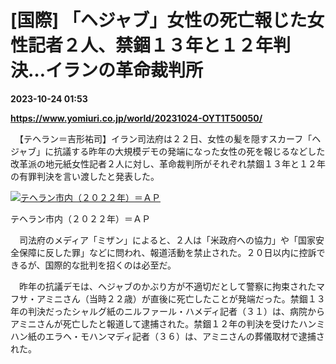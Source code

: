 # [国際] 「ヘジャブ」女性の死亡報じた女性記者２人、禁錮１３年と１２年判決…イランの革命裁判所

**2023-10-24 01:53**

**https://www.yomiuri.co.jp/world/20231024-OYT1T50050/**

　【テヘラン＝吉形祐司】イラン司法府は２２日、女性の髪を隠すスカーフ「ヘジャブ」に抗議する昨年の大規模デモの発端になった女性の死を報じるなどした改革派の地元紙女性記者２人に対し、革命裁判所がそれぞれ禁錮１３年と１２年の有罪判決を言い渡したと発表した。

[![テヘラン市内（２０２２年）＝ＡＰ](https://www.yomiuri.co.jp/media/2023/10/20231024-OYT1I50038-1.jpg)](https://www.yomiuri.co.jp/pluralphoto/20231024-OYT1I50038/)

テヘラン市内（２０２２年）＝ＡＰ

　司法府のメディア「ミザン」によると、２人は「米政府への協力」や「国家安全保障に反した罪」などに問われ、報道活動を禁止された。２０日以内に控訴できるが、国際的な批判を招くのは必至だ。

　昨年の抗議デモは、ヘジャブのかぶり方が不適切だとして警察に拘束されたマフサ・アミニさん（当時２２歳）が直後に死亡したことが発端だった。禁錮１３年の判決だったシャルグ紙のニルファール・ハメディ記者（３１）は、病院からアミニさんが死亡したと報道して逮捕された。禁錮１２年の判決を受けたハンミハン紙のエラヘ・モハンマディ記者（３６）は、アミニさんの葬儀取材で逮捕された。